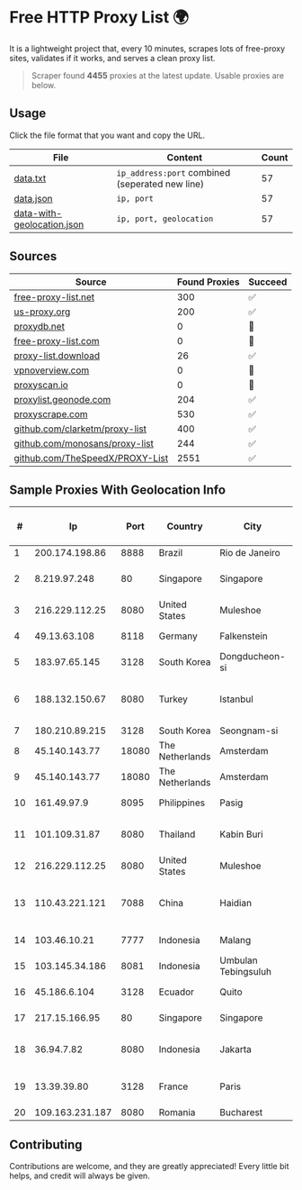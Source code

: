
# Free HTTP Proxy List 🌍

It is a lightweight project that, every 10 minutes, scrapes lots of free-proxy sites, validates if it works, and serves a clean proxy list.


> Scraper found **4455** proxies at the latest update. Usable proxies are below.

## Usage

Click the file format that you want and copy the URL.


|File|Content|Count|
|----|-------|-----|
|[data.txt](https://raw.githubusercontent.com/themiralay/Proxy-List-World/master/data.txt)|`ip_address:port` combined (seperated new line)|57|
|[data.json](https://raw.githubusercontent.com/themiralay/Proxy-List-World/master/data.json)|`ip, port`|57|
|[data-with-geolocation.json](https://raw.githubusercontent.com/themiralay/Proxy-List-World/master/data-with-geolocation.json)|`ip, port, geolocation`|57|

## Sources

|Source|Found Proxies|Succeed|
|------|-------------|-------|
|[free-proxy-list.net](https://free-proxy-list.net)|300|✅|
|[us-proxy.org](https://www.us-proxy.org)|200|✅|
|[proxydb.net](http://proxydb.net)|0|🚫|
|[free-proxy-list.com](https://free-proxy-list.com/?page=&port=&type%5B%5D=http&type%5B%5D=https&up_time=0&search=Search)|0|🚫|
|[proxy-list.download](https://www.proxy-list.download/HTTP)|26|✅|
|[vpnoverview.com](https://vpnoverview.com/privacy/anonymous-browsing/free-proxy-servers)|0|🚫|
|[proxyscan.io](https://www.proxyscan.io)|0|🚫|
|[proxylist.geonode.com](https://proxylist.geonode.com/api/proxy-list?limit=300&page=1&sort_by=lastChecked&sort_type=desc&protocols=http,https)|204|✅|
|[proxyscrape.com](https://api.proxyscrape.com/v2/?request=displayproxies&protocol=http&timeout=10000&country=all&ssl=all&anonymity=all)|530|✅|
|[github.com/clarketm/proxy-list](https://raw.githubusercontent.com/clarketm/proxy-list/master/proxy-list-raw.txt)|400|✅|
|[github.com/monosans/proxy-list](https://raw.githubusercontent.com/monosans/proxy-list/main/proxies/http.txt)|244|✅|
|[github.com/TheSpeedX/PROXY-List](https://raw.githubusercontent.com/TheSpeedX/PROXY-List/master/http.txt)|2551|✅|


## Sample Proxies With Geolocation Info

|#|Ip|Port|Country|City|Internet Service Provider|
|-|--|----|-------|----|-------------------------|
|1|200.174.198.86|8888|Brazil|Rio de Janeiro|Claro S.A|
|2|8.219.97.248|80|Singapore|Singapore|Alibaba Cloud (Singapore) Private Limited|
|3|216.229.112.25|8080|United States|Muleshoe|Five Area Systems, LLC|
|4|49.13.63.108|8118|Germany|Falkenstein|Hetzner Online GmbH|
|5|183.97.65.145|3128|South Korea|Dongducheon-si|Korea Telecom|
|6|188.132.150.67|8080|Turkey|Istanbul|Guneydogu Telekom int.bil. ve ilt. hiz. tic. ltd. sti.|
|7|180.210.89.215|3128|South Korea|Seongnam-si|NHNCLOUD|
|8|45.140.143.77|18080|The Netherlands|Amsterdam|RoyaleHosting BV|
|9|45.140.143.77|18080|The Netherlands|Amsterdam|RoyaleHosting BV|
|10|161.49.97.9|8095|Philippines|Pasig|Converge ICT Solution Inc|
|11|101.109.31.87|8080|Thailand|Kabin Buri|TOT Public Company Limited|
|12|216.229.112.25|8080|United States|Muleshoe|Five Area Systems, LLC|
|13|110.43.221.121|7088|China|Haidian|Beijing Kingsoft Cloud Internet Technology Co|
|14|103.46.10.21|7777|Indonesia|Malang|Lintas Data Prima, PT|
|15|103.145.34.186|8081|Indonesia|Umbulan Tebingsuluh|PT Lintas Data Multimedia|
|16|45.186.6.104|3128|Ecuador|Quito|Perez Tito Julio Cesar|
|17|217.15.166.95|80|Singapore|Singapore|Contabo Asia Private Limited|
|18|36.94.7.82|8080|Indonesia|Jakarta|PT. Telekomunikasi Indonesia|
|19|13.39.39.80|3128|France|Paris|Amazon Technologies Inc.|
|20|109.163.231.187|8080|Romania|Bucharest|Voxility SRL|



## Contributing

Contributions are welcome, and they are greatly appreciated! Every
little bit helps, and credit will always be given.

